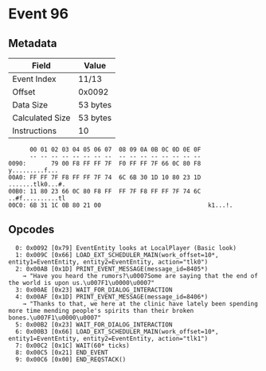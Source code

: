 # Event 96

## Metadata

| Field           | Value    |
|-----------------|----------|
| Event Index     | 11/13    |
| Offset          | 0x0092   |
| Data Size       | 53 bytes |
| Calculated Size | 53 bytes |
| Instructions    | 10       |

```
      00 01 02 03 04 05 06 07  08 09 0A 0B 0C 0D 0E 0F
      -- -- -- -- -- -- -- --  -- -- -- -- -- -- -- --
0090:       79 00 F8 FF FF 7F  F0 FF FF 7F 66 0C 80 F8    y.........f...
00A0: FF FF 7F F8 FF FF 7F 74  6C 6B 30 1D 10 80 23 1D  .......tlk0...#.
00B0: 11 80 23 66 0C 80 F8 FF  FF 7F F8 FF FF 7F 74 6C  ..#f..........tl
00C0: 6B 31 1C 0B 80 21 00                              k1...!.         
```

## Opcodes

```
  0: 0x0092 [0x79] EventEntity looks at LocalPlayer (Basic look)
  1: 0x009C [0x66] LOAD_EXT_SCHEDULER_MAIN(work_offset=10*, entity1=EventEntity, entity2=EventEntity, action="tlk0")
  2: 0x00AB [0x1D] PRINT_EVENT_MESSAGE(message_id=8405*)
    → "Have you heard the rumors?\u0007Some are saying that the end of the world is upon us.\u007F1\u0000\u0007"
  3: 0x00AE [0x23] WAIT_FOR_DIALOG_INTERACTION
  4: 0x00AF [0x1D] PRINT_EVENT_MESSAGE(message_id=8406*)
    → "Thanks to that, we here at the clinic have lately been spending more time mending people's spirits than their broken bones.\u007F1\u0000\u0007"
  5: 0x00B2 [0x23] WAIT_FOR_DIALOG_INTERACTION
  6: 0x00B3 [0x66] LOAD_EXT_SCHEDULER_MAIN(work_offset=10*, entity1=EventEntity, entity2=EventEntity, action="tlk1")
  7: 0x00C2 [0x1C] WAIT(60* ticks)
  8: 0x00C5 [0x21] END_EVENT
  9: 0x00C6 [0x00] END_REQSTACK()
```
